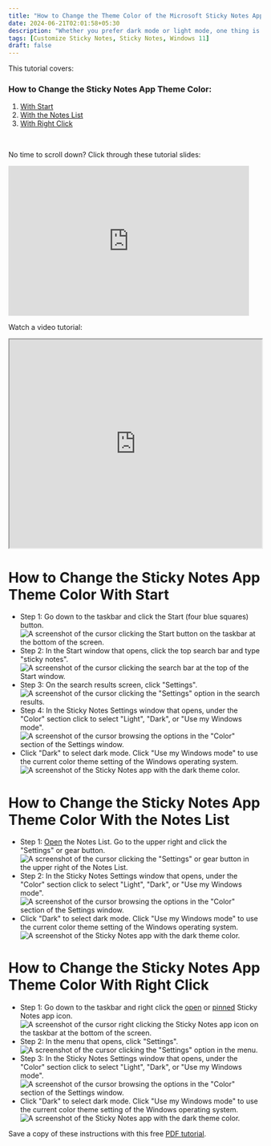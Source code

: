 ```yaml
---
title: "How to Change the Theme Color of the Microsoft Sticky Notes App (Windows 11)"
date: 2024-06-21T02:01:58+05:30
description: "Whether you prefer dark mode or light mode, one thing is certain. You can customize the Sticky Notes app theme color to match your preferences. Learn more in this post."
tags: [Customize Sticky Notes, Sticky Notes, Windows 11]
draft: false
---
```

This tutorial covers:

### How to Change the Sticky Notes App Theme Color:
1. [With Start](#1)
2. [With the Notes List](#2)
3. [With Right Click](#3)

<br />
<p>No time to scroll down? Click through these tutorial slides:</p>
<iframe src="https://docs.google.com/presentation/d/e/2PACX-1vSGhBRDxWPZ9pw6haNFvIYFyPebUTqUqr6KJ8MjMN87inNVaOjDJhT0B87_LxEjJ7WE1Db34k5Adi94/embed?start=false&loop=false&delayms=3000" frameborder="0" width="480" height="299" allowfullscreen="true" mozallowfullscreen="true" webkitallowfullscreen="true"></iframe>

<br />

Watch a video tutorial:
<iframe class="BLOG_video_class" allowfullscreen="" youtube-src-id="LsWgfgTRB3c" width="100%" height="416" src="https://www.youtube.com/embed/LsWgfgTRB3c"></iframe>

<h1 id="1">How to Change the Sticky Notes App Theme Color With Start</h1>

* Step 1: Go down to the taskbar and click the Start (four blue squares) button. <div class="stepimage">![A screenshot of the cursor clicking the Start button on the taskbar at the bottom of the screen.](blogstartbuttonedit.png "Click 'Start' ")</div>
* Step 2: In the Start window that opens, click the top search bar and type "sticky notes". <div class="stepimage">![A screenshot of the cursor clicking the search bar at the top of the Start window.](blogsearchbaredit.png "Search 'sticky notes' ")</div>
* Step 3: On the search results screen, click "Settings". <div class="stepimage">![A screenshot of the cursor clicking the "Settings" option in the search results.](blogsearchresultsettingsedit.png "Click 'Settings' ")</div>
* Step 4: In the Sticky Notes Settings window that opens, under the "Color" section click to select "Light", "Dark", or "Use my Windows mode". <div class="stepimage">![A screenshot of the cursor browsing the options in the "Color" section of the Settings window.](blogsettingscolormenuedit.png "Click one of the options under 'Color' ")</div>
* Click "Dark" to select dark mode. Click "Use my Windows mode" to use the current color theme setting of the Windows operating system. <div class="stepimage">![A screenshot of the Sticky Notes app with the dark theme color.](blogdarkmodeapp.png "Dark mode")</div>

<h1 id="2">How to Change the Sticky Notes App Theme Color With the Notes List</h1>

* Step 1: [Open](https://qhtutorials.github.io/posts/how-to-open-notes-list/) the Notes List. Go to the upper right and click the "Settings" or gear button. <div class="stepimage">![A screenshot of the cursor clicking the "Settings" or gear button in the upper right of the Notes List.](blognoteslistclicksettingsedit.png "Click the gear button")</div>
* Step 2: In the Sticky Notes Settings window that opens, under the "Color" section click to select "Light", "Dark", or "Use my Windows mode". <div class="stepimage">![A screenshot of the cursor browsing the options in the "Color" section of the Settings window.](blogsettingscolormenuedit.png "Click one of the options under 'Color' ")</div>
*  Click "Dark" to select dark mode. Click "Use my Windows mode" to use the current color theme setting of the Windows operating system. <div class="stepimage">![A screenshot of the Sticky Notes app with the dark theme color.](blogdarkmodeapp.png "Dark mode")</div>

<h1 id="3">How to Change the Sticky Notes App Theme Color With Right Click</h1>

* Step 1: Go down to the taskbar and right click the [open](https://qhtutorials.github.io/posts/how-to-open-sticky-notes/) or [pinned](https://qhtutorials.github.io/posts/how-to-pin-sticky-notes/) Sticky Notes app icon. <div class="stepimage">![A screenshot of the cursor right clicking the Sticky Notes app icon on the taskbar at the bottom of the screen.](bloghoveroverappiconedit.png "Right click the app icon")</div>
* Step 2: In the menu that opens, click "Settings". <div class="stepimage">![A screenshot of the cursor clicking the "Settings" option in the menu.](blogrightclicksettingsmenuedit.png "Click 'Settings' ")</div>
* Step 3: In the Sticky Notes Settings window that opens, under the "Color" section click to select "Light", "Dark", or "Use my Windows mode". <div class="stepimage">![A screenshot of the cursor browsing the options in the "Color" section of the Settings window.](blogsettingscolormenuedit.png "Click one of the options under 'Color' ")</div>
*  Click "Dark" to select dark mode. Click "Use my Windows mode" to use the current color theme setting of the Windows operating system. <div class="stepimage">![A screenshot of the Sticky Notes app with the dark theme color.](blogdarkmodeapp.png "Dark mode")</div>

Save a copy of these instructions with this free [PDF tutorial](https://drive.google.com/file/d/1vsRKB87Uj1pmpcZ7MS6ovWZixH8ga6Jz/view?usp=sharing).

<br />
